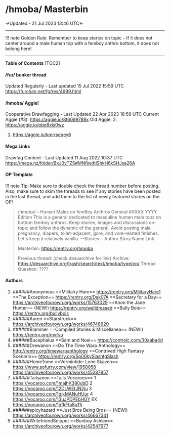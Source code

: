 # /hmoba/ Masterbin
->Updated - 21 Jul 2023 13:46 UTC<-
***
!!! note Golden Rule: 
	Remember to keep stories on topic – If it does not center around a male human top with a femboy anthro bottom, it does not belong here!
***
**Table of Contents**
[TOC2]
#### /fur/ bunker thread
Updated Regularly - Last updated 15 Jul 2022 15:59 UTC
	https://furchan.net/fg/res/4999.html
#### /hmoba/ Aggie!
Cooperative Drawfagging - Last Updated 22 Apr 2023 18:59 UTC
Current Aggie (#3): https://aggie.io/8t6099789x
Old Aggie:
2. https://aggie.io/pbe8xkj0wz
1. https://aggie.io/kmrrseqey6
#### Mega Links
Drawfag Content - Last Updated  11 Aug 2022 10:37 UTC
https://mega.nz/folder/BxJ0yTZS#MNfjwdtiShkH6kSHJsa26A
#### OP Template
!!! note Tip:
	Make sure to double check the thread number before posting. Also, make sure to skim the threads to see if any stories have been posted in the last thread, and add them to the list of newly featured stories on the OP!
>/hmoba/ – Human Males on femBoy Anthros General #XXXX
>YYYY Edition
>This is a general dedicated to masculine human male tops on bottom femboy anthros. Keep stories, images and discussions on-topic and follow the dynamic of the general. Avoid posting male pregnancy, diapers, toilet-adjacent, gore, and vore-related fetishes. Let's keep it relatively vanilla.
> --Stories--
>Author
>Story Name
>Link
>
>Masterbin: https://rentry.org/hmoba
>
>Previous thread: (check desuarchive for link)
>Archive: https://desuarchive.org/trash/search/text/hmoba/type/op/
>Thread Question: ????
#### Authors
1. ######Anonymous
	==Militairy Hare==
https://rentry.org/MilitaryHare1
	==The Exception== 
https://rentry.org/Dak07A
	==Secretary for a Day==
https://archiveofourown.org/works/15763029
	==Anon the Jade Hunter== (NEW!)
https://rentry.org/welldressed
	==Bully Bois==
https://rentry.org/bullybois
2. ######Auren
==Starstruck==
https://archiveofourown.org/works/46748620
3. ######Blammer 
	==Compiled Stories & Miscellanea== (NEW!)
https://rentry.org/mvfvu
4. ######Bucephalus
	==Sam and Noel==
https://controlc.com/30aaba4d
5. ######Drewanon
	==Do The Time Warp Anthology==
http://rentry.org/timewarpanthology
	==Contrived High Fantasy Scenario==
https://rentry.org/Sp00kySlashtgSlash
6. ######HomeTome
	==Vermintide: Lone Skaven==
https://www.sofurry.com/view/1958058
https://archiveofourown.org/works/45287857
7. ######Tailsanon
	==Tails Vocaroos==
1 https://vocaroo.com/1majhK380ubD
2 https://vocaroo.com/12DLWEtJN2ju
3 https://vocaroo.com/1gjkMANuHUur
4 https://vocaroo.com/13uJPDPEbHGY
EX https://vocaroo.com/1gfkFta8u11j
8. ######spicyhazard
	==Just Bros Being Bros== (NEW!)
https://archiveofourown.org/works/46667341 
9. ######WritefriendSnippet
	==Bunboy Ashley==
https://archiveofourown.org/works/42547977